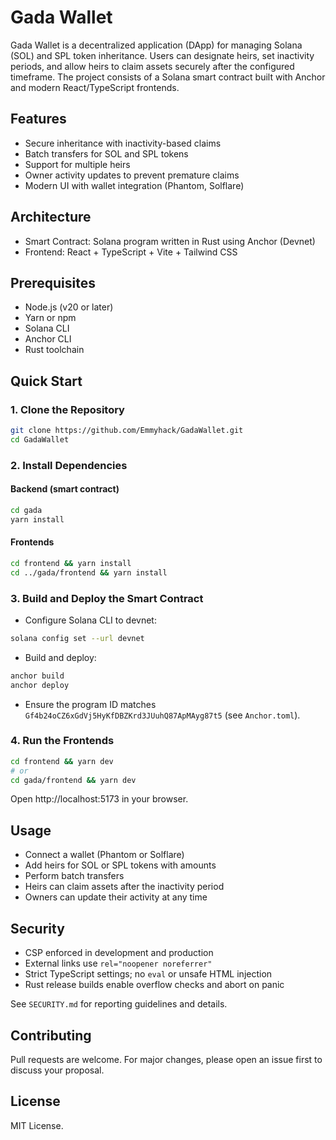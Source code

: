 # Gada Wallet

Gada Wallet is a decentralized application (DApp) for managing Solana (SOL) and SPL token inheritance. Users can designate heirs, set inactivity periods, and allow heirs to claim assets securely after the configured timeframe. The project consists of a Solana smart contract built with Anchor and modern React/TypeScript frontends.

## Features
- Secure inheritance with inactivity-based claims
- Batch transfers for SOL and SPL tokens
- Support for multiple heirs
- Owner activity updates to prevent premature claims
- Modern UI with wallet integration (Phantom, Solflare)

## Architecture
- Smart Contract: Solana program written in Rust using Anchor (Devnet)
- Frontend: React + TypeScript + Vite + Tailwind CSS

## Prerequisites
- Node.js (v20 or later)
- Yarn or npm
- Solana CLI
- Anchor CLI
- Rust toolchain

## Quick Start

### 1. Clone the Repository
```bash
git clone https://github.com/Emmyhack/GadaWallet.git
cd GadaWallet
```

### 2. Install Dependencies
#### Backend (smart contract)
```bash
cd gada
yarn install
```
#### Frontends
```bash
cd frontend && yarn install
cd ../gada/frontend && yarn install
```

### 3. Build and Deploy the Smart Contract
- Configure Solana CLI to devnet:
```bash
solana config set --url devnet
```
- Build and deploy:
```bash
anchor build
anchor deploy
```
- Ensure the program ID matches `Gf4b24oCZ6xGdVj5HyKfDBZKrd3JUuhQ87ApMAyg87t5` (see `Anchor.toml`).

### 4. Run the Frontends
```bash
cd frontend && yarn dev
# or
cd gada/frontend && yarn dev
```
Open http://localhost:5173 in your browser.

## Usage
- Connect a wallet (Phantom or Solflare)
- Add heirs for SOL or SPL tokens with amounts
- Perform batch transfers
- Heirs can claim assets after the inactivity period
- Owners can update their activity at any time

## Security
- CSP enforced in development and production
- External links use `rel="noopener noreferrer"`
- Strict TypeScript settings; no `eval` or unsafe HTML injection
- Rust release builds enable overflow checks and abort on panic

See `SECURITY.md` for reporting guidelines and details.

## Contributing
Pull requests are welcome. For major changes, please open an issue first to discuss your proposal.

## License
MIT License.
